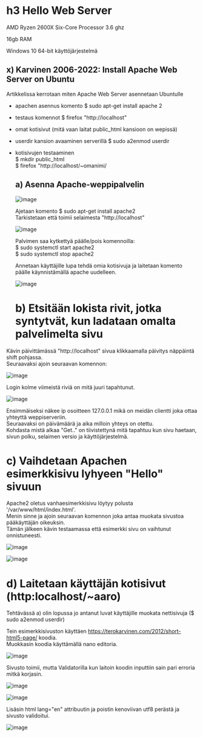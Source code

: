 # h3 Hello Web Server


AMD Ryzen 2600X Six-Core Processor 3.6 ghz

16gb RAM

Windows 10 64-bit käyttöjärjestelmä

## x) Karvinen 2006-2022: Install Apache Web Server on Ubuntu 

Artikkelissa kerrotaan miten Apache Web Server asennetaan Ubuntulle  


- apachen asennus komento $ sudo apt-get install apache 2
- testaus komennot $ firefox "http://localhost"
- omat kotisivut (mitä vaan laitat public_html kansioon on wepissä)
- userdir kansion avaaminen serverillä $ sudo a2enmod userdir
- kotisivujen testaaminen  
  $ mkdir public_html  
  $ firefox "http://localhost/~omanimi/

  ## a) Asenna Apache-weppipalvelin

  ![image](https://github.com/aarott/linuxpalvelimet/assets/78908566/0dedc2f9-f41a-45a1-9eb0-572de5d6283c)

  Ajetaan komento $ sudo apt-get install apache2  
  Tarkistetaan että toimii selaimesta "http://localhost"

  ![image](https://github.com/aarott/linuxpalvelimet/assets/78908566/4ea86877-2abf-4d97-bb09-95c753591be0)

  Palvimen saa kytkettyä päälle/pois komennoilla:  
  $ sudo systemctl start apache2  
  $ sudo systemctl stop apache2

  Annetaan käyttäjille lupa tehdä omia kotisivuja ja laitetaan komento päälle käynnistämällä apache uudelleen.

  ![image](https://github.com/aarott/linuxpalvelimet/assets/78908566/120e8c50-f4e1-4046-a9d3-123db45161f9)



  # b) Etsitään lokista rivit, jotka syntytvät, kun ladataan omalta palvelimelta sivu

  
Kävin päivittämässä "http://localhost" sivua klikkaamalla päivitys näppäintä shift pohjassa.  
Seuraavaksi ajoin seuraavan komennon:  

![image](https://github.com/aarott/linuxpalvelimet/assets/78908566/8963fa41-7c1a-4215-906c-4b08b478d82d)  

Login kolme viimeistä riviä on mitä juuri tapahtunut.

![image](https://github.com/aarott/linuxpalvelimet/assets/78908566/6e07997f-c8bd-430a-bd1d-57e80719c168)

Ensimmäiseksi näkee ip osoitteen 127.0.0.1 mikä on meidän clientti joka ottaa yhteyttä weppiserveriin.  
Seuraavaksi on päivämäärä ja aika milloin yhteys on otettu.  
Kohdasta mistä alkaa "Get.." on tiivistettynä mitä tapahtuu kun sivu haetaan, sivun polku, selaimen versio ja käyttöjärjestelmä. 

# c) Vaihdetaan Apachen esimerkkisivu lyhyeen "Hello" sivuun

Apache2 oletus vanhaesimerkkisivu löytyy polusta '/var/www/html/index.html'.  
Menin sinne ja ajoin seuraavan komennon joka antaa muokata sivustoa pääkäyttäjän oikeuksin.  
Tämän jälkeen kävin testaamassa että esimerkki sivu on vaihtunut onnistuneesti.

![image](https://github.com/aarott/linuxpalvelimet/assets/78908566/36487a72-7aae-4982-a0e9-d474b15019e6)



![image](https://github.com/aarott/linuxpalvelimet/assets/78908566/d02e1c11-effa-4cbf-b1af-15640277f127)

# d) Laitetaan käyttäjän kotisivut (http:localhost/~aaro)

Tehtävässä a) olin lopussa jo antanut luvat käyttäjille muokata nettisivuja ($ sudo a2enmod userdir)  

Tein esimerkkisivuston käyttäen https://terokarvinen.com/2012/short-html5-page/ koodia.  
Muokkasin koodia käyttämällä nano editoria.  


![image](https://github.com/aarott/linuxpalvelimet/assets/78908566/a1a2cd3b-42bd-4808-a150-f9917bb6604f)  

Sivusto toimii, mutta Validatorilla kun laitoin koodin inputtiin sain pari erroria mitkä korjasin.


![image](https://github.com/aarott/linuxpalvelimet/assets/78908566/ab5164c8-5eb4-416a-b54d-f2eb33846b52)  


![image](https://github.com/aarott/linuxpalvelimet/assets/78908566/8fae106b-ce61-4a8b-ae9c-7f8ce664389f)

Lisäsin html lang="en" attribuutin ja poistin kenoviivan utf8 perästä ja sivusto validoitui.  


![image](https://github.com/aarott/linuxpalvelimet/assets/78908566/dc1bc6c4-ebdd-40a5-b98c-613fc9f1de93)
































  

  


  

  


  



  

  

  


